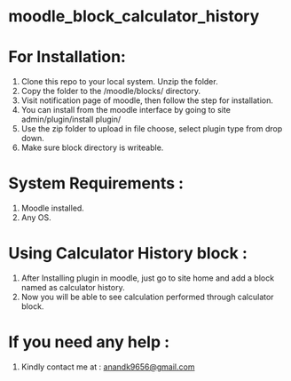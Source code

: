 # moodle_block_calculator_history

# For Installation:
1. Clone this repo to your local system. Unzip the folder.
2. Copy the folder to the /moodle/blocks/ directory.
3. Visit notification page of moodle, then follow the step for installation.
4. You can install from the moodle interface by going to site admin/plugin/install plugin/
5. Use the zip folder to upload in file choose, select plugin type from drop down.
6. Make sure block directory is writeable.

# System Requirements :
1. Moodle installed.
2. Any OS.

# Using Calculator History block :
1. After Installing plugin in moodle, just go to site home and add a block named as calculator history.
2. Now you will be able to see calculation performed through calculator block.

# If you need any help :
1. Kindly contact me at : anandk9656@gmail.com
